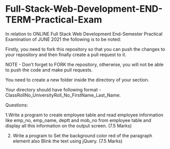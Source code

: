 # Full-Stack-Web-Development-END-TERM-Practical-Exam

In relation to ONLINE Full Stack Web Development End-Semester Practical Examination of JUNE 2021 the following is to be noted:

Firstly, you need to fork this repository so that you can push the changes to your repository and then finally create a pull request to it.

NOTE - Don't forget to FORK the repository, otherwise, you will not be able to push the code and make pull requests.

You need to create a new folder inside the directory of your section.

Your directory should have following format - ClassRollNo_UniversityRoll_No_FirstName_Last_Name. 


Questions:

1.Write a program to create employee table and read employee information like emp_no, emp_name, deptt and mob_no from employee table and display all this information on the output screen. (7.5 Marks)

2. Write a program to Set the background color red of the paragraph element also Blink the text using jQuery. (7.5 Marks)
